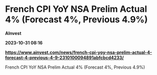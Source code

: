 # French CPI YoY NSA Prelim Actual 4% (Forecast 4%, Previous 4.9%)
**AInvest**

**2023-10-31 08:16**

**https://www.ainvest.com/news/french-cpi-yoy-nsa-prelim-actual-4-forecast-4-previous-4-9-2310100094891abfcbcd4233/**

French CPI YoY NSA Prelim Actual 4% (Forecast 4%, Previous 4.9%)